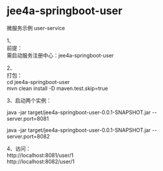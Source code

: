 # jee4a-springboot-user

微服务示例 user-service<br>

1、<br>
前提：<br>
需启动服务注册中心：jee4a-springboot-user<br>

2、<br>
打包：<br>
cd jee4a-springboot-user<br>
mvn clean install -D maven.test.skip=true<br>

3、启动两个实例：<br>

java -jar target/jee4a-springboot-user-0.0.1-SNAPSHOT.jar --server.port=8081<br>

java -jar target/jee4a-springboot-user-0.0.1-SNAPSHOT.jar --server.port=8082<br>

4、访问：<br>
http://localhost:8081/user/1 <br>
http://localhost:8082/user/1